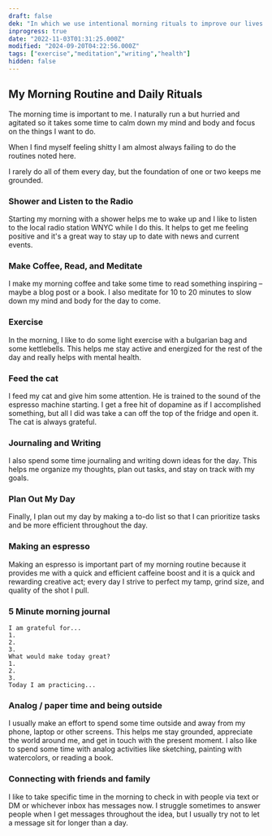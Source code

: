 ```yaml
---
draft: false
dek: "In which we use intentional morning rituals to improve our lives and increase our happiness"
inprogress: true
date: "2022-11-03T01:31:25.000Z"
modified: "2024-09-20T04:22:56.000Z"
tags: ["exercise","meditation","writing","health"]
hidden: false
---
```

## My Morning Routine and Daily Rituals

The morning time is important to me. I naturally run a but hurried and agitated so it takes some time to calm down my mind and body and focus on the things I want to do.

When I find myself feeling shitty I am almost always failing to do the routines noted here.

I rarely do all of them every day, but the foundation of one or two keeps me grounded.

### Shower and Listen to the Radio

Starting my morning with a shower helps me to wake up and I like to listen to the local radio station WNYC while I do this. It helps to get me feeling positive and it's a great way to stay up to date with news and current events.

### Make Coffee, Read, and Meditate

I make my morning coffee and take some time to read something inspiring – maybe a blog post or a book. I also meditate for 10 to 20 minutes to slow down my mind and body for the day to come.

### Exercise

In the morning, I like to do some light exercise with a bulgarian bag and some kettlebells. This helps me stay active and energized for the rest of the day and really helps with mental health.

### Feed the cat

I feed my cat and give him some attention. He is trained to the sound of the espresso machine starting. I get a free hit of dopamine as if I accomplished something, but all I did was take a can off the top of the fridge and open it. The cat is always grateful.

### Journaling and Writing

I also spend some time journaling and writing down ideas for the day. This helps me organize my thoughts, plan out tasks, and stay on track with my goals.

### Plan Out My Day

Finally, I plan out my day by making a to-do list so that I can prioritize tasks and be more efficient throughout the day.

### Making an espresso

Making an espresso is important part of my morning routine because it provides me with a quick and efficient caffeine boost and it is a quick and rewarding creative act; every day I strive to perfect my tamp, grind size, and quality of the shot I pull.

### 5 Minute morning journal

	I am grateful for...
	1. 
	2. 
	3. 
	What would make today great?
	1. 
	2. 
	3. 
	Today I am practicing...

### Analog / paper time and being outside

I usually make an effort to spend some time outside and away from my phone, laptop or other screens. This helps me stay grounded, appreciate the world around me, and get in touch with the present moment. I also like to spend some time with analog activities like sketching, painting with watercolors, or reading a book.

### Connecting with friends and family

I like to take specific time in the morning to check in with people via text or DM or whichever inbox has messages now. I struggle sometimes to answer people when I get messages throughout the idea, but I usually try not to let a message sit for longer than a day.
